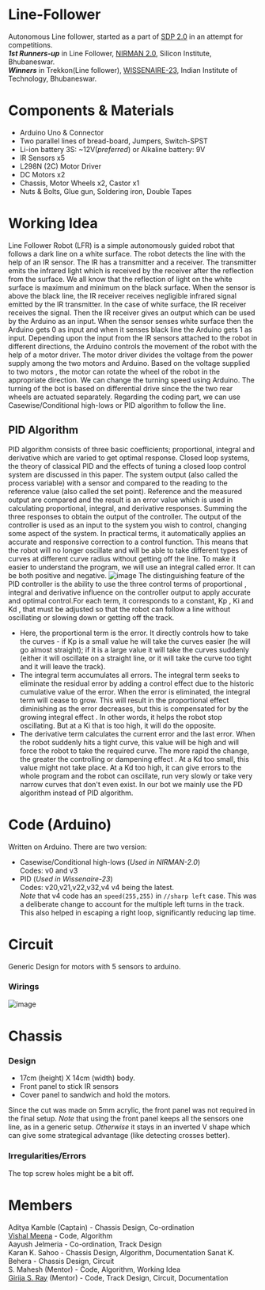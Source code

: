 # Line-Follower
Autonomous Line follower, started as a part of [SDP 2.0](https://www.niser.ac.in/~smishra/club/rtc/skill-development-program/) in an attempt for competitions.  
***1st Runners-up*** in Line Follower, [NIRMAN 2.0](https://www.nirmansilicon.tech/), Silicon Institute, Bhubaneswar.  
***Winners*** in Trekkon(Line follower), [WISSENAIRE-23](https://www.wissenaire.org/), Indian Institute of Technology, Bhubaneswar. 
# Components & Materials
- Arduino Uno & Connector
- Two parallel lines of bread-board, Jumpers, Switch-SPST
- Li-ion battery 3S: ~12V(_preferred_)  or Alkaline battery: 9V
- IR Sensors x5
- L298N (2C) Motor Driver
- DC Motors x2
- Chassis, Motor Wheels x2, Castor x1
- Nuts & Bolts, Glue gun, Soldering iron, Double Tapes
# Working Idea
Line Follower Robot (LFR) is a simple autonomously guided robot that follows a
dark line on a white surface. The robot detects the line with the help of an IR
sensor. The IR has a transmitter and a receiver. The transmitter emits the infrared
light which is received by the receiver after the reflection from the surface. We all
know that the reflection of light on the white surface is maximum and minimum on
the black surface. When the sensor is above the black line, the IR receiver
receives negligible infrared signal emitted by the IR transmitter. In the case of
white surface, the IR receiver receives the signal. Then the IR receiver gives an
output which can be used by the Arduino as an input. When the sensor senses
white surface then the Arduino gets 0 as input and when it senses black line the
Arduino gets 1 as input.
Depending upon the input from the IR sensors attached to the robot in different
directions, the Arduino controls the movement of the robot with the help of a
motor driver. The motor driver divides the voltage from the power supply among
the two motors and Arduino. Based on the voltage supplied to two motors , the
motor can rotate the wheel of the robot in the appropriate direction. We can
change the turning speed using Arduino. The turning of the bot is based on differential drive since the the two rear wheels are actuated separately. Regarding the coding part, we can use
Casewise/Conditional high-lows or PID algorithm to follow the line.
## PID Algorithm
PID algorithm consists of three basic coefficients; proportional, integral and derivative which are varied to get optimal response. Closed loop systems, the theory of classical PID and the effects of tuning a closed loop control system are discussed in this paper. The system output (also called the process variable) with a sensor and compared to the reading to the reference value (also called the set point). Reference and the measured output are compared and the result is an error value which is used in calculating proportional, integral, and derivative responses. Summing the three responses to obtain the output of the controller. The output of the controller is used as an input to the system you wish to control, changing some aspect of the system. In practical terms, it automatically applies an accurate and responsive correction to a control function. This means that the robot will no longer oscillate and will be able to take different types of curves at different curve radius without getting off the line. To make it easier to understand the program, we will use an integral called error. It can be both positive and negative. 
![image](https://github.com/rtcniser/Line-Follower/assets/53950536/bcb14717-3759-43b7-8f1e-30862fe0d338)
The distinguishing feature of the PID controller is the ability to use the three control terms of proportional , integral and derivative influence on the controller output to apply accurate and optimal control.For each term, it corresponds to a constant, Kp , Ki and Kd , that must be adjusted so that the robot can follow a line without oscillating or slowing down or getting off the track. 
- Here, the proportional term is the error. It directly controls how to take the curves - if Kp is a small value he will take the curves easier (he will go almost straight); if it is a large value    it will take the curves suddenly (either it will oscillate on a straight line, or it will take the curve too tight and it will leave the track).
- The integral term accumulates all errors. The integral term seeks to eliminate the residual error by adding a control effect due to the historic cumulative value of the error. When the error is     eliminated, the integral term will cease to grow. This will result in the proportional effect diminishing as the error decreases, but this is compensated for by the growing integral effect . In     other words, it helps the robot stop oscillating. But at a Ki that is too high, it will do the opposite.
- The derivative term calculates the current error and the last error. When the robot suddenly hits a tight curve, this value will be high and will force the robot to take the required curve. The     more rapid the change, the greater the controlling or dampening effect . At a Kd too small, this value might not take place. At a Kd too high, it can give errors to the whole program and the        robot can oscillate, run very slowly or take very narrow curves that don't even exist.
In our bot we mainly use the PD algorithm instead of PID algorithm.
# Code (Arduino)
Written on Arduino. There are two version: 
- Casewise/Conditional high-lows (_Used in NIRMAN-2.0_)  
    Codes: v0 and v3   
- PID (_Used in Wissenaire-23_)  
    Codes: v20,v21,v22,v32,v4
    v4 being the latest.  
    _Note_  that v4 code has an `speed(255,255)` in `//sharp left` case. This was a deliberate change to account for the multiple left turns in the track. This also helped in escaping a right loop, significantly reducing lap time.
# Circuit
Generic Design for motors with 5 sensors to arduino.
### Wirings
![image](https://github.com/rtcniser/Line-Follower/assets/53950536/e95436d7-63af-44c6-8ded-38bf1dd8590b)

# Chassis 
### Design
- 17cm (height) X 14cm (width) body.
- Front panel to stick IR sensors
- Cover panel to sandwich and hold the motors.

Since the cut was made on 5mm acrylic, the front panel was not required in the final setup. _Note_ that using the front panel keeps all the sensors one line, as in a generic setup. _Otherwise_ it stays in an inverted V shape which can give some strategical advantage (like detecting crosses better).
### Irregularities/Errors 
The top screw holes might be a bit off. 
# Members
Aditya Kamble (Captain) - Chassis Design, Co-ordination  
[Vishal Meena](https://github.com/CodeScythe0) - Code, Algorithm  
Aayush Jelmeria - Co-ordination, Track Design  
Karan K. Sahoo - Chassis Design, Algorithm, Documentation
Sanat K. Behera - Chassis Design, Circuit  
S. Mahesh (Mentor) - Code, Algorithm, Working Idea  
[Girija S. Ray](https://github.com/Alpha3125) (Mentor) - Code, Track Design, Circuit, Documentation
